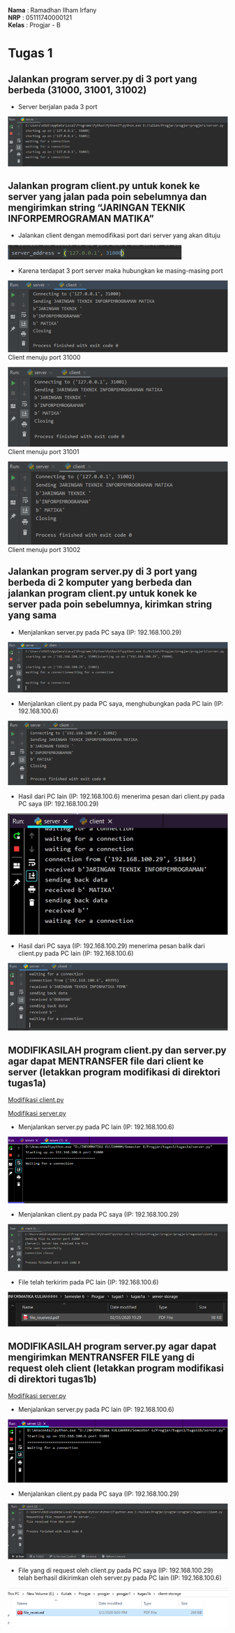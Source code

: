 **Nama**  : Ramadhan Ilham Irfany<br>
**NRP**   : 05111740000121<br>
**Kelas** : Progjar - B

# Tugas 1
## Jalankan program server.py di 3 port yang berbeda (31000, 31001, 31002)
- Server berjalan pada 3 port

![](Dokumentasi/server_3port.png)


## Jalankan program client.py untuk konek ke server yang jalan pada poin sebelumnya dan mengirimkan string “JARINGAN TEKNIK INFORPEMROGRAMAN MATIKA” 
- Jalankan client dengan memodifikasi port dari server yang akan dituju

![](Dokumentasi/adjust_port.png)

- Karena terdapat 3 port server maka hubungkan ke masing-masing port

![](Dokumentasi/client31000.png)
Client menuju port 31000

![](Dokumentasi/client31001.png)
Client menuju port 31001

![](Dokumentasi/client31002.png)
Client menuju port 31002


## Jalankan program server.py di 3 port yang berbeda di 2 komputer yang berbeda dan jalankan program client.py untuk konek ke server pada poin sebelumnya, kirimkan string yang sama

- Menjalankan server.py pada PC saya (IP: 192.168.100.29)

![](Dokumentasi/server_ip.png)

- Menjalankan client.py pada PC saya, menghubungkan pada PC lain (IP: 192.168.100.6)

![](Dokumentasi/client_ip.png)

- Hasil dari PC lain (IP: 192.168.100.6) menerima pesan dari client.py pada PC saya (IP: 192.168.100.29)

![](Dokumentasi/server_lain.jpg)

- Hasil dari PC saya (IP: 192.168.100.29) menerima pesan balik dari client.py pada PC lain (IP: 192.168.100.6)
 
![](Dokumentasi/server_ip_connected.png)

## MODIFIKASILAH program client.py dan server.py agar dapat MENTRANSFER file dari client ke server (letakkan program modifikasi di direktori tugas1a)

[Modifikasi client.py](https://github.com/rmdhnilham/network-programming/blob/master/tugas1/tugas1a/client.py)

[Modifikasi server.py](https://github.com/rmdhnilham/network-programming/blob/master/tugas1/tugas1a/server.py)

- Menjalankan server.py pada PC lain (IP: 192.168.100.6)

![](Dokumentasi/server_lain-1.png)

- Menjalankan client.py pada PC saya (IP: 192.168.100.29)

![](Dokumentasi/client_1a.png)

- File telah terkirim pada PC lain (IP: 192.168.100.6)

![](Dokumentasi/file_lain.png)

## MODIFIKASILAH program server.py agar dapat mengirimkan MENTRANSFER FILE yang di request oleh client (letakkan program modifikasi di direktori tugas1b) 

[Modifikasi server.py](https://github.com/rmdhnilham/network-programming/blob/master/tugas1/tugas1b/server.py)

- Menjalankan server.py pada PC lain (IP: 192.168.100.6)

![](Dokumentasi/server_lain-2.png)

- Menjalankan client.py pada PC saya (IP: 192.168.100.29)

![](Dokumentasi/client_1b.png)

- File yang di request oleh client.py pada PC saya (IP: 192.168.100.29) telah berhasil dikirimkan oleh server.py pada PC lain (IP: 192.168.100.6)

![](Dokumentasi/file_received.png)
